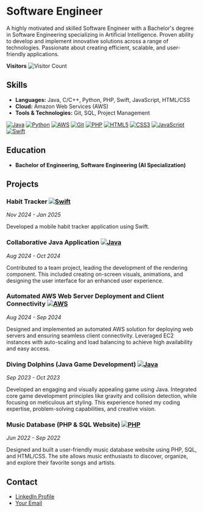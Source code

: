 # Software Engineer

A highly motivated and skilled Software Engineer with a Bachelor's degree in Software Engineering specializing in Artificial Intelligence. Proven ability to develop and implement innovative solutions across a range of technologies. Passionate about creating efficient, scalable, and user-friendly applications.

**Visitors** ![Visitor Count](https://profile-counter.glitch.me/YOUR_GITHUB_USERNAME/count.svg)

## Skills

*   **Languages:** Java, C/C++, Python, PHP, Swift, JavaScript, HTML/CSS
*   **Cloud:** Amazon Web Services (AWS)
*   **Tools & Technologies:** Git, SQL, Project Management

[![Java](https://img.shields.io/badge/Java-ED8B00?style=for-the-badge&logo=java&logoColor=white)](https://www.java.com)
[![Python](https://img.shields.io/badge/Python-FFD43B?style=for-the-badge&logo=python&logoColor=blue)](https://www.python.org)
[![AWS](https://img.shields.io/badge/Amazon_AWS-232F3E?style=for-the-badge&logo=amazon-aws&logoColor=white)](https://aws.amazon.com)
[![Git](https://img.shields.io/badge/Git-F05032?style=for-the-badge&logo=git&logoColor=white)](https://git-scm.com/)
[![PHP](https://img.shields.io/badge/PHP-777BB4?style=for-the-badge&logo=php&logoColor=white)](https://www.php.net)
[![HTML5](https://img.shields.io/badge/HTML5-E34F26?style=for-the-badge&logo=html5&logoColor=white)](https://www.w3schools.com/html/)
[![CSS3](https://img.shields.io/badge/CSS3-1572B6?style=for-the-badge&logo=css3&logoColor=white)](https://www.w3schools.com/css/)
[![JavaScript](https://img.shields.io/badge/JavaScript-F7DF1E?style=for-the-badge&logo=javascript&logoColor=black)](https://www.javascript.com/)
[![Swift](https://img.shields.io/badge/Swift-F05138?style=for-the-badge&logo=swift&logoColor=white)](https://developer.apple.com/swift/)

## Education

*   **Bachelor of Engineering, Software Engineering (AI Specialization)**

## Projects

### Habit Tracker [![Swift](https://img.shields.io/badge/Swift-F05138?style=for-the-badge&logo=swift&logoColor=white)](https://developer.apple.com/swift/)
*Nov 2024 - Jan 2025*

Developed a mobile habit tracker application using Swift.  

### Collaborative Java Application [![Java](https://img.shields.io/badge/Java-ED8B00?style=for-the-badge&logo=java&logoColor=white)](https://www.java.com)
*Aug 2024 - Oct 2024*

Contributed to a team project, leading the development of the rendering component. This included creating on-screen visuals, animations, and designing the user interface for an enhanced user experience.

### Automated AWS Web Server Deployment and Client Connectivity [![AWS](https://img.shields.io/badge/Amazon_AWS-232F3E?style=for-the-badge&logo=amazon-aws&logoColor=white)](https://aws.amazon.com)
*Aug 2024 - Sep 2024*

Designed and implemented an automated AWS solution for deploying web servers and ensuring seamless client connectivity.  Leveraged EC2 instances with auto-scaling and load balancing to achieve high availability and easy access.

### Diving Dolphins (Java Game Development) [![Java](https://img.shields.io/badge/Java-ED8B00?style=for-the-badge&logo=java&logoColor=white)](https://www.java.com)
*Sep 2023 - Oct 2023*

Developed an engaging and visually appealing game using Java. Integrated core game development principles like gravity and collision detection, while focusing on meticulous art styling. This experience honed my coding expertise, problem-solving capabilities, and creative vision.

### Music Database (PHP & SQL Website) [![PHP](https://img.shields.io/badge/PHP-777BB4?style=for-the-badge&logo=php&logoColor=white)](https://www.php.net)
*Jun 2022 - Sep 2022*

Designed and built a user-friendly music database website using PHP, SQL, and HTML/CSS. The site allows music enthusiasts to discover, organize, and explore their favorite songs and artists.

## Contact

*   [LinkedIn Profile](https://www.linkedin.com/in/andrewmaklakov/)
*   [Your Email](andy.maklakov@gmail,com)
